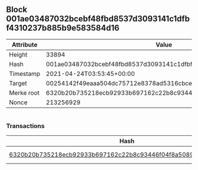 ## Block 001ae03487032bcebf48fbd8537d3093141c1dfbf4310237b885b9e583584d16

Attribute | Value
--- | ---
Height | 33894
Hash | 001ae03487032bcebf48fbd8537d3093141c1dfbf4310237b885b9e583584d16
Timestamp | 2021-04-24T03:53:45+00:00
Target | 00254142f49eaaa504dc75712e8378ad5316cbcead634704b3734b6271167cc4
Merke root | 6320b20b735218ecb92933b697162c22b8c93446f04f8a508973b5383bf1d440
Nonce | 213256929

```

```

### Transactions

Hash | Amount
--- | ---
[6320b20b735218ecb92933b697162c22b8c93446f04f8a508973b5383bf1d440](6320b20b735218ecb92933b697162c22b8c93446f04f8a508973b5383bf1d440.md) | 10.00000000 SKEPTI 
